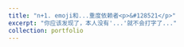 ```yaml
---
title: "n+1. emoji和...重度依赖者<p>&#128521</p>"
excerpt: "你应该发现了，本人没有'...'就不会打字了..."
collection: portfolio
---
```

